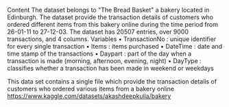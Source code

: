 Content
The dataset belongs to "The Bread Basket" a bakery located in Edinburgh. The dataset provide the transaction details of customers who ordered different items from this bakery online during the time period from 26-01-11 to 27-12-03. The dataset has 20507 entries, over 9000 transactions, and 4 columns.
Variables
•	TransactionNo : unique identifier for every single transaction
•	Items : items purchased
•	DateTime : date and time stamp of the transactions
•	Daypart : part of the day when a transaction is made (morning, afternoon, evening, night)
•	DayType : classifies whether a transaction has been made in weekend or weekdays

This data set contains a single file which provide the transaction details of customers who ordered various items from a bakery online
https://www.kaggle.com/datasets/akashdeepkuila/bakery
